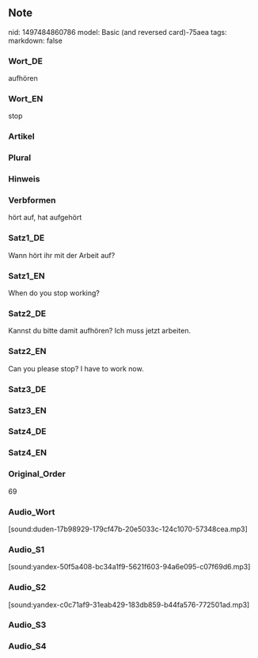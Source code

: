 ## Note
nid: 1497484860786
model: Basic (and reversed card)-75aea
tags: 
markdown: false

### Wort_DE
aufhören

### Wort_EN
stop

### Artikel


### Plural


### Hinweis


### Verbformen
hört auf, hat aufgehört

### Satz1_DE
Wann hört ihr mit der Arbeit auf?

### Satz1_EN
When do you stop working?

### Satz2_DE
Kannst du bitte damit aufhören? Ich muss jetzt arbeiten.

### Satz2_EN
Can you please stop? I have to work now.

### Satz3_DE


### Satz3_EN


### Satz4_DE


### Satz4_EN


### Original_Order
69

### Audio_Wort
[sound:duden-17b98929-179cf47b-20e5033c-124c1070-57348cea.mp3]

### Audio_S1
[sound:yandex-50f5a408-bc34a1f9-5621f603-94a6e095-c07f69d6.mp3]

### Audio_S2
[sound:yandex-c0c71af9-31eab429-183db859-b44fa576-772501ad.mp3]

### Audio_S3


### Audio_S4

